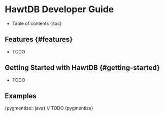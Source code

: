 # HawtDB Developer Guide

* Table of contents
{:toc}

## Features {#features}

* TODO

## Getting Started with HawtDB  {#getting-started}

* TODO

## Examples

{pygmentize:: java}
// TODO
{pygmentize}
